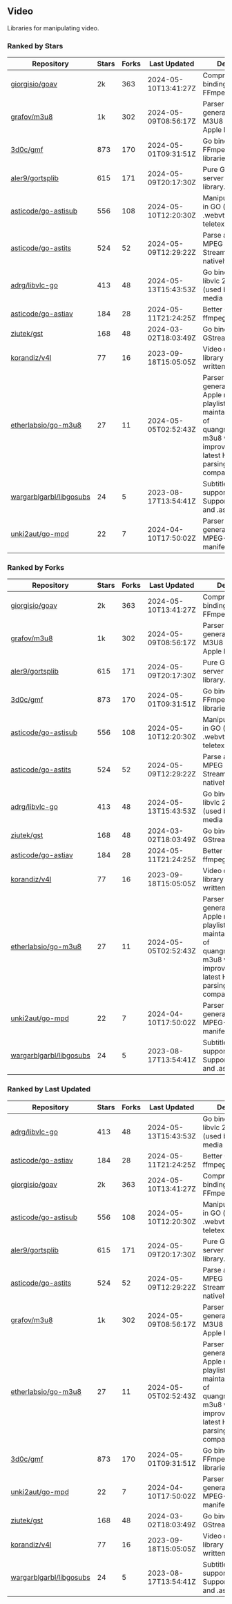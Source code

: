 ## Video

Libraries for manipulating video.

### Ranked by Stars

| Repository | Stars | Forks | Last Updated | Description | 
|------------|-------|-------|--------------|-------------|
| [giorgisio/goav](https://github.com/giorgisio/goav) | 2k | 363 | 2024-05-10T13:41:27Z |  Comprehensive Go bindings for FFmpeg. |
| [grafov/m3u8](https://github.com/grafov/m3u8) | 1k | 302 | 2024-05-09T08:56:17Z |  Parser and generator library of M3U8 playlists for Apple HLS. |
| [3d0c/gmf](https://github.com/3d0c/gmf) | 873 | 170 | 2024-05-01T09:31:51Z |  Go bindings for FFmpeg av\* libraries. |
| [aler9/gortsplib](https://github.com/aler9/gortsplib) | 615 | 171 | 2024-05-09T20:17:30Z |  Pure Go RTSP server and client library. |
| [asticode/go-astisub](https://github.com/asticode/go-astisub) | 556 | 108 | 2024-05-10T12:20:30Z |  Manipulate subtitles in GO (.srt, .stl, .ttml, .webvtt, .ssa/.ass, teletext, .smi, etc.). |
| [asticode/go-astits](https://github.com/asticode/go-astits) | 524 | 52 | 2024-05-09T12:29:22Z |  Parse and demux MPEG Transport Streams (.ts) natively in GO. |
| [adrg/libvlc-go](https://github.com/adrg/libvlc-go) | 413 | 48 | 2024-05-13T15:43:53Z |  Go bindings for libvlc 2.X/3.X/4.X (used by the VLC media player). |
| [asticode/go-astiav](https://github.com/asticode/go-astiav) | 184 | 28 | 2024-05-11T21:24:25Z |  Better C bindings for ffmpeg in GO. |
| [ziutek/gst](https://github.com/ziutek/gst) | 168 | 48 | 2024-03-02T18:03:49Z |  Go bindings for GStreamer. |
| [korandiz/v4l](https://github.com/korandiz/v4l) | 77 | 16 | 2023-09-18T15:05:05Z |  Video capture library for Linux, written in Go. |
| [etherlabsio/go-m3u8](https://github.com/etherlabsio/go-m3u8) | 27 | 11 | 2024-05-05T02:52:43Z |  Parser and generator library for Apple m3u8 playlists. Actively maintained version of quangngotan95/go-m3u8 with improvements and latest HLS playlist parsing compatibility. |
| [wargarblgarbl/libgosubs](https://github.com/wargarblgarbl/libgosubs) | 24 | 5 | 2023-08-17T13:54:41Z |  Subtitle format support for go. Supports .srt, .ttml, and .ass. |
| [unki2aut/go-mpd](https://github.com/unki2aut/go-mpd) | 22 | 7 | 2024-04-10T17:50:02Z |  Parser and generator library for MPEG-DASH manifest files. |

### Ranked by Forks

| Repository | Stars | Forks | Last Updated | Description | 
|------------|-------|-------|--------------|-------------|
| [giorgisio/goav](https://github.com/giorgisio/goav) | 2k | 363 | 2024-05-10T13:41:27Z |  Comprehensive Go bindings for FFmpeg. |
| [grafov/m3u8](https://github.com/grafov/m3u8) | 1k | 302 | 2024-05-09T08:56:17Z |  Parser and generator library of M3U8 playlists for Apple HLS. |
| [aler9/gortsplib](https://github.com/aler9/gortsplib) | 615 | 171 | 2024-05-09T20:17:30Z |  Pure Go RTSP server and client library. |
| [3d0c/gmf](https://github.com/3d0c/gmf) | 873 | 170 | 2024-05-01T09:31:51Z |  Go bindings for FFmpeg av\* libraries. |
| [asticode/go-astisub](https://github.com/asticode/go-astisub) | 556 | 108 | 2024-05-10T12:20:30Z |  Manipulate subtitles in GO (.srt, .stl, .ttml, .webvtt, .ssa/.ass, teletext, .smi, etc.). |
| [asticode/go-astits](https://github.com/asticode/go-astits) | 524 | 52 | 2024-05-09T12:29:22Z |  Parse and demux MPEG Transport Streams (.ts) natively in GO. |
| [adrg/libvlc-go](https://github.com/adrg/libvlc-go) | 413 | 48 | 2024-05-13T15:43:53Z |  Go bindings for libvlc 2.X/3.X/4.X (used by the VLC media player). |
| [ziutek/gst](https://github.com/ziutek/gst) | 168 | 48 | 2024-03-02T18:03:49Z |  Go bindings for GStreamer. |
| [asticode/go-astiav](https://github.com/asticode/go-astiav) | 184 | 28 | 2024-05-11T21:24:25Z |  Better C bindings for ffmpeg in GO. |
| [korandiz/v4l](https://github.com/korandiz/v4l) | 77 | 16 | 2023-09-18T15:05:05Z |  Video capture library for Linux, written in Go. |
| [etherlabsio/go-m3u8](https://github.com/etherlabsio/go-m3u8) | 27 | 11 | 2024-05-05T02:52:43Z |  Parser and generator library for Apple m3u8 playlists. Actively maintained version of quangngotan95/go-m3u8 with improvements and latest HLS playlist parsing compatibility. |
| [unki2aut/go-mpd](https://github.com/unki2aut/go-mpd) | 22 | 7 | 2024-04-10T17:50:02Z |  Parser and generator library for MPEG-DASH manifest files. |
| [wargarblgarbl/libgosubs](https://github.com/wargarblgarbl/libgosubs) | 24 | 5 | 2023-08-17T13:54:41Z |  Subtitle format support for go. Supports .srt, .ttml, and .ass. |

### Ranked by Last Updated

| Repository | Stars | Forks | Last Updated | Description | 
|------------|-------|-------|--------------|-------------|
| [adrg/libvlc-go](https://github.com/adrg/libvlc-go) | 413 | 48 | 2024-05-13T15:43:53Z |  Go bindings for libvlc 2.X/3.X/4.X (used by the VLC media player). |
| [asticode/go-astiav](https://github.com/asticode/go-astiav) | 184 | 28 | 2024-05-11T21:24:25Z |  Better C bindings for ffmpeg in GO. |
| [giorgisio/goav](https://github.com/giorgisio/goav) | 2k | 363 | 2024-05-10T13:41:27Z |  Comprehensive Go bindings for FFmpeg. |
| [asticode/go-astisub](https://github.com/asticode/go-astisub) | 556 | 108 | 2024-05-10T12:20:30Z |  Manipulate subtitles in GO (.srt, .stl, .ttml, .webvtt, .ssa/.ass, teletext, .smi, etc.). |
| [aler9/gortsplib](https://github.com/aler9/gortsplib) | 615 | 171 | 2024-05-09T20:17:30Z |  Pure Go RTSP server and client library. |
| [asticode/go-astits](https://github.com/asticode/go-astits) | 524 | 52 | 2024-05-09T12:29:22Z |  Parse and demux MPEG Transport Streams (.ts) natively in GO. |
| [grafov/m3u8](https://github.com/grafov/m3u8) | 1k | 302 | 2024-05-09T08:56:17Z |  Parser and generator library of M3U8 playlists for Apple HLS. |
| [etherlabsio/go-m3u8](https://github.com/etherlabsio/go-m3u8) | 27 | 11 | 2024-05-05T02:52:43Z |  Parser and generator library for Apple m3u8 playlists. Actively maintained version of quangngotan95/go-m3u8 with improvements and latest HLS playlist parsing compatibility. |
| [3d0c/gmf](https://github.com/3d0c/gmf) | 873 | 170 | 2024-05-01T09:31:51Z |  Go bindings for FFmpeg av\* libraries. |
| [unki2aut/go-mpd](https://github.com/unki2aut/go-mpd) | 22 | 7 | 2024-04-10T17:50:02Z |  Parser and generator library for MPEG-DASH manifest files. |
| [ziutek/gst](https://github.com/ziutek/gst) | 168 | 48 | 2024-03-02T18:03:49Z |  Go bindings for GStreamer. |
| [korandiz/v4l](https://github.com/korandiz/v4l) | 77 | 16 | 2023-09-18T15:05:05Z |  Video capture library for Linux, written in Go. |
| [wargarblgarbl/libgosubs](https://github.com/wargarblgarbl/libgosubs) | 24 | 5 | 2023-08-17T13:54:41Z |  Subtitle format support for go. Supports .srt, .ttml, and .ass. |

